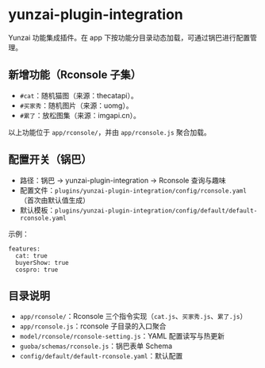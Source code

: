 # yunzai-plugin-integration

Yunzai 功能集成插件。在 app 下按功能分目录动态加载，可通过锅巴进行配置管理。

## 新增功能（Rconsole 子集）

- `#cat`：随机猫图（来源：thecatapi）。
- `#买家秀`：随机图片（来源：uomg）。
- `#累了`：放松图集（来源：imgapi.cn）。

以上功能位于 `app/rconsole/`，并由 `app/rconsole.js` 聚合加载。

## 配置开关（锅巴）

- 路径：锅巴 → yunzai-plugin-integration → Rconsole 查询与趣味
- 配置文件：`plugins/yunzai-plugin-integration/config/rconsole.yaml`（首次由默认值生成）
- 默认模板：`plugins/yunzai-plugin-integration/config/default/default-rconsole.yaml`

示例：

```
features:
  cat: true
  buyerShow: true
  cospro: true
```

## 目录说明

- `app/rconsole/`：Rconsole 三个指令实现（`cat.js`、`买家秀.js`、`累了.js`）
- `app/rconsole.js`：rconsole 子目录的入口聚合
- `model/rconsole/rconsole-setting.js`：YAML 配置读写与热更新
- `guoba/schemas/rconsole.js`：锅巴表单 Schema
- `config/default/default-rconsole.yaml`：默认配置


